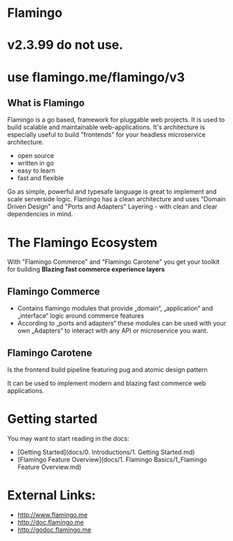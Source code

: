 # Flamingo

# v2.3.99 do not use.
# use flamingo.me/flamingo/v3

## What is Flamingo

Flamingo is a go based, framework for pluggable web projects.
It is used to build scalable and maintainable web-applications. 
It's architecture is especially useful to build "frontends" for your headless microservice architecture.


* open source 
* written in go
* easy to learn
* fast and flexible

Go as simple, powerful and typesafe language is great to implement and scale serverside logic.
Flamingo has a clean architecture and uses "Domain Driven Design" and "Ports and Adapters" Layering - with clean and clear dependencies in mind.

# The Flamingo Ecosystem 
With "Flamingo Commerce" and "Flamingo Carotene" you get your toolkit for building **Blazing fast commerce experience layers**

## Flamingo Commerce

* Contains flamingo modules that provide „domain“, „application“ and „interface“ logic around commerce features
* According to „ports and adapters“ these modules can be used with your own „Adapters“ to interact with any API or microservice you want.

## Flamingo Carotene
Is the frontend build pipeline featuring pug and atomic design pattern

It can be used to implement modern and blazing fast commerce web applications.

# Getting started

You may want to start reading in the docs:
* [Getting Started](docs/0. Introductions/1. Getting Started.md)
* [Flamingo Feature Overview](docs/1. Flamingo Basics/1_Flamingo Feature Overview.md)
      
# External Links:
* http://www.flamingo.me
* http://doc.flamingo.me
* http://godoc.flamingo.me
